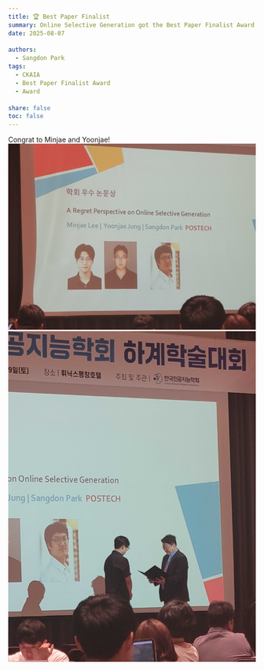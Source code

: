 ```yaml
---
title: 🏆 Best Paper Finalist
summary: Online Selective Generation got the Best Paper Finalist Award from CKAIA.
date: 2025-08-07

authors:
  - Sangdon Park
tags:
  - CKAIA
  - Best Paper Finalist Award
  - Award
  
share: false
toc: false
---
```


Congrat to Minjae and Yoonjae!
![awardfig1](fig1.jpg)
![awardfig2](fig2.jpg)
